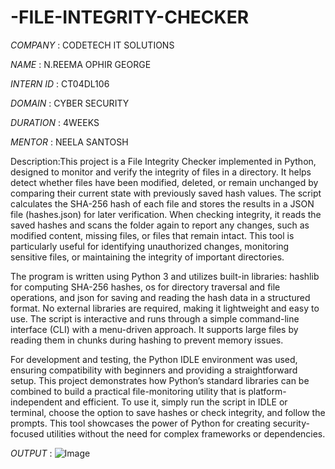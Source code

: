 # -FILE-INTEGRITY-CHECKER
*COMPANY* : CODETECH IT SOLUTIONS

*NAME* : N.REEMA OPHIR GEORGE

*INTERN ID* : CT04DL106

*DOMAIN* : CYBER SECURITY

*DURATION* : 4WEEKS

*MENTOR* : NEELA SANTOSH

Description:This project is a File Integrity Checker implemented in Python, designed to monitor and verify the integrity of files in a directory. It helps detect whether files have been modified, deleted, or remain unchanged by comparing their current state with previously saved hash values. The script calculates the SHA-256 hash of each file and stores the results in a JSON file (hashes.json) for later verification. When checking integrity, it reads the saved hashes and scans the folder again to report any changes, such as modified content, missing files, or files that remain intact. This tool is particularly useful for identifying unauthorized changes, monitoring sensitive files, or maintaining the integrity of important directories.

The program is written using Python 3 and utilizes built-in libraries: hashlib for computing SHA-256 hashes, os for directory traversal and file operations, and json for saving and reading the hash data in a structured format. No external libraries are required, making it lightweight and easy to use. The script is interactive and runs through a simple command-line interface (CLI) with a menu-driven approach. It supports large files by reading them in chunks during hashing to prevent memory issues.

For development and testing, the Python IDLE environment was used, ensuring compatibility with beginners and providing a straightforward setup. This project demonstrates how Python’s standard libraries can be combined to build a practical file-monitoring utility that is platform-independent and efficient. To use it, simply run the script in IDLE or terminal, choose the option to save hashes or check integrity, and follow the prompts. This tool showcases the power of Python for creating security-focused utilities without the need for complex frameworks or dependencies.

*OUTPUT* : ![Image](https://github.com/user-attachments/assets/7bb32f25-3b38-4178-a732-7bc7c0d0e1d8)
